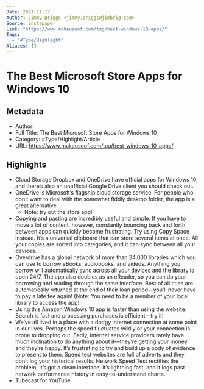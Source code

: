 ```yaml
---
Date: 2021-11-17
Author: Jimmy Briggs <jimmy.briggs@jimbrig.com>
Source: instapaper
Link: "https://www.makeuseof.com/tag/best-windows-10-apps/"
Tags:
  - "#Type/Highlight"
Aliases: []
---
```


# The Best Microsoft Store Apps for Windows 10

## Metadata

* Author: 
* Full Title: The Best Microsoft Store Apps for Windows 10
* Category: #Type/Highlight/Article
* URL: https://www.makeuseof.com/tag/best-windows-10-apps/

## Highlights

* Cloud Storage
  Dropbox and OneDrive have official apps for Windows 10, and there’s also an unofficial Google Drive client you should check out.
* OneDrive is Microsoft’s flagship cloud storage service. For people who don’t want to deal with the somewhat fiddly desktop folder, the app is a great alternative.
  * Note: try out the store app!
* Copying and pasting are incredibly useful and simple. If you have to move a lot of content, however, constantly bouncing back and forth between apps can quickly become frustrating.
  Try using Copy Space instead. It’s a universal clipboard that can store several items at once. All your copies are sorted into categories, and it can sync between all your devices.
* Overdrive has a global network of more than 34,000 libraries which you can use to borrow eBooks, audiobooks, and videos.
  Anything you borrow will automatically sync across all your devices and the library is open 24/7. The app also doubles as an eReader, so you can do your borrowing and reading through the same interface.
  Best of all titles are automatically returned at the end of their loan period—you’ll never have to pay a late fee again!
  (Note: You need to be a member of your local library to access the app)
* Using this Amazon Windows 10 app is faster than using the website. Search is fast and processing purchases is efficient—try it!
* We’ve all lived in a place with a dodgy internet connection at some point in our lives. Perhaps the speed fluctuates wildly or your connection is prone to dropping out. Sadly, internet service providers rarely have much inclination to do anything about it—they’re getting your money and they’re happy.
  It’s frustrating to try and build up a body of evidence to present to them. Speed test websites are full of adverts and they don’t log your historical results.
  Network Speed Test rectifies the problem. It’s got a clean interface, it’s lightning fast, and it logs past network performance history in easy-to-understand charts.
* Tubecast for YouTube
